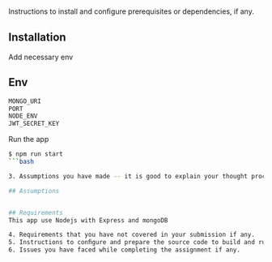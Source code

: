 Instructions to install and conﬁgure prerequisites or dependencies, if any.


## Installation

Add necessary env 

## Env

```bash
MONGO_URI
PORT
NODE_ENV
JWT_SECRET_KEY
```

Run the app
```bash
$ npm run start
```bash

3. Assumptions you have made -- it is good to explain your thought process and theassumptions you have made

## Assumptions


## Requirements
This app use Nodejs with Express and mongoDB

4. Requirements that you have not covered in your submission if any.
5. Instructions to conﬁgure and prepare the source code to build and run properly.
6. Issues you have faced while completing the assignment if any.